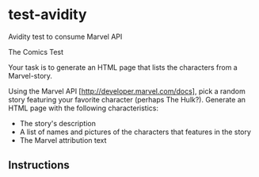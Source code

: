 # test-avidity
Avidity test to consume Marvel API

  The Comics Test

  Your task is to generate an HTML page that lists the characters from a
  Marvel-story.

  Using the Marvel API [http://developer.marvel.com/docs], pick a random story
  featuring your favorite character (perhaps The Hulk?). Generate an HTML page
  with the following characteristics:

   * The story's description
   * A list of names and pictures of the characters that features in the story
   * The Marvel attribution text

## Instructions
